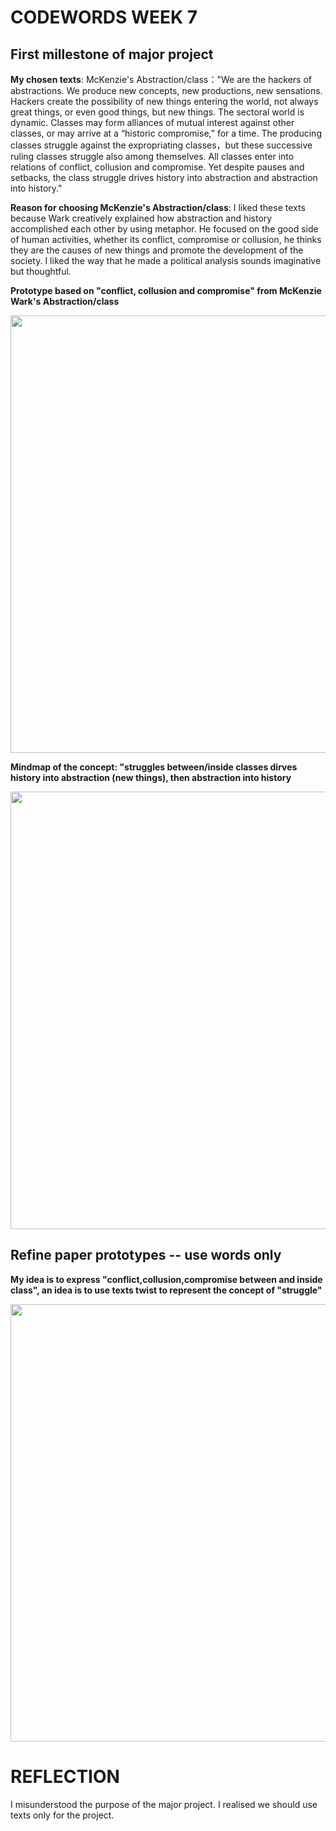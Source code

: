 # CODEWORDS WEEK 7

## First millestone of major project

**My chosen texts**: McKenzie's Abstraction/class："We are the hackers of abstractions. We produce new concepts, new productions, new sensations. Hackers create the possibility of new things entering the world, not always great things, or even good things, but new things. The sectoral world is dynamic. Classes may form alliances of mutual interest against other classes, or may arrive at a “historic compromise,” for a time. The producing classes struggle against the expropriating classes，but these successive ruling classes struggle also among themselves. All classes enter into relations of conflict, collusion and compromise. Yet despite pauses and setbacks, the class struggle drives history into abstraction and abstraction into history."

**Reason for choosing McKenzie's Abstraction/class**: I liked these texts because Wark creatively explained how abstraction and history accomplished each other by using metaphor. He focused on the good side of human activities, whether its conflict, compromise or collusion, he thinks they are the causes of new things and promote the development of the society. I liked the way that he made a political analysis sounds imaginative but thoughtful.

**Prototype based on "conflict, collusion and compromise" from McKenzie Wark's Abstraction/class**

<img width="700" src="https://user-images.githubusercontent.com/68975607/92577252-07b0f600-f2bd-11ea-9b6c-c9e07cab4c53.gif">

**Mindmap of the concept: "struggles between/inside classes dirves history into abstraction (new things), then abstraction into history**

<img width="700" src="https://user-images.githubusercontent.com/68975607/92666440-d75c6c80-f33b-11ea-9b96-64abd76e258b.jpg">

## Refine paper prototypes -- use words only
**My idea is to express "conflict,collusion,compromise between and inside class", an idea is to use texts twist to represent the concept of "struggle"**

<img width="700" src="https://user-images.githubusercontent.com/68975607/92679853-29ad8580-f35c-11ea-9d46-4f3e66d171c9.gif">

# REFLECTION
I misunderstood the purpose of the major project. I realised we should use texts only for the project.




